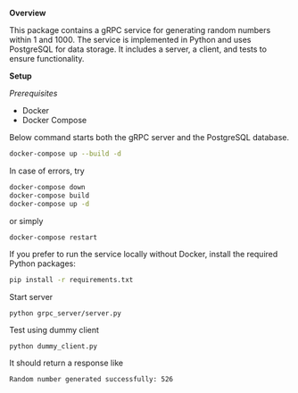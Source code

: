 __Overview__

This package contains a gRPC service for generating random numbers within 1 and 1000. The service is implemented in Python and uses PostgreSQL for data storage. It includes a server, a client, and tests to ensure functionality.

__Setup__

_Prerequisites_

* Docker
* Docker Compose

Below command starts both the gRPC server and the PostgreSQL database.

```bash
docker-compose up --build -d
```

In case of errors, try 

```bash
docker-compose down
docker-compose build
docker-compose up -d
```

or simply

```bash
docker-compose restart
```


If you prefer to run the service locally without Docker, install the required Python packages:

```bash
pip install -r requirements.txt
```

Start server 

```
python grpc_server/server.py
```

Test using dummy client

```
python dummy_client.py
```

It should return a response like

```
Random number generated successfully: 526
```
